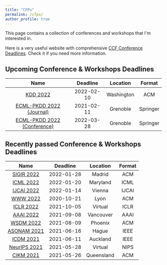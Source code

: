 ```yaml
---
title: "CFPs"
permalink: /cfps/
author_profile: true
---
```


This page contains a collection of conferences and workshops that I'm interested in. 

Here is a very useful website with comprehensive [CCF Conference Deadlines](https://ccfddl.github.io/). Check it if you need more information.

## Upcoming Conference & Workshops Deadlines

| Name                                                                  | Deadline   | Location      | Format 	|
| :-------------------------------------------------------------------: | :--------: | :-----------: | :------: |
| [KDD 2022](https://kdd.org/kdd2022)                                   | 2022-02-10 | Washington    | ACM      |
| [ECML-PKDD 2022 (Journal)](https://2022.ecmlpkdd.org/)             	| 2021-02-11 | Grenoble      | Springer	|
| [ECML-PKDD 2022 (Conference)](https://2022.ecmlpkdd.org/)             | 2022-03-28 | Grenoble      | Springer	|

## Recently passed Conference & Workshops Deadlines

| Name                                                                  | Deadline   | Location      | Format   |
| :-------------------------------------------------------------------: | :--------: | :-----------: | :------: |
| [SIGIR 2022](https://sigir.org/sigir2022/)                            | 2022-01-28 | Madrid        | ACM      |
| [ICML 2022](https://icml.cc/Conferences/2022)                         | 2022-01-20 | Maryland 	 | ICML     |
| [IJCAI 2022](https://ijcai-22.org/)                                   | 2022-01-14 | Vienna        | IJCAI    |
| [WWW 2022](https://www2022.thewebconf.org/)                           | 2020-10-21 | Lyon          | ACM      |
| [ICLR 2022](https://iclr.cc/Conferences/2022)                         | 2021-10-05 | Virtual       | ICLR     |
| [AAAI 2022](https://aaai.org/Conferences/AAAI-22/)                    | 2021-09-08 | Vancouver     | AAAI     |
| [WSDM 2022](http://www.wsdm-conference.org/2022/)                     | 2021-08-09 | Phoenix       | ACM      |
| [ASONAM 2021](http://asonam.cpsc.ucalgary.ca/2021/)                   | 2021-06-16 | Hague       	 | IEEE    	|
| [ICDM 2021](https://icdm2021.auckland.ac.nz/)                         | 2021-06-11 | Auckland      | IEEE   	|
| [NeurIPS 2021](https://nips.cc/Conferences/2021/)                     | 2021-05-28 | Virtual       | NIPS   	|
| [CIKM 2021](https://www.cikm2021.org/)                                | 2021-05-26 | Queensland    | ACM    	|
